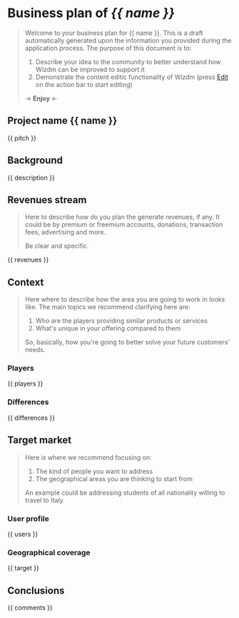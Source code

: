 # **Business plan of _{{ name }}_**

> Welcome to your business plan for {{ name }}. This is a draft automatically generated upon the information you provided during the application process. 
> The purpose of this document is to: 
> 
> 1. Describe your idea to the community to better understand how Wizdm can be improved to support it
> 1. Demonstrate the content editic functionality of Wizdm (press [Edit](edit) on the action bar to start editing)
> 
> -> 
> **Enjoy** 
> <-
 
## **Project name {{ name }}**

{{ pitch }} 

## **Background**

{{ description }} 

## **Revenues stream**

> Here to describe how do you plan the generate revenues, if any. It could be by premium or freemium accounts, donations, transaction fees, advertising and more. 
> 
> Be clear and specific. 
 
{{ revenues }} 
 
## **Context**

> Here where to describe how the area you are going to work in looks like. The main topics we recommend clarifying here are: 
> 
> 1. Who are the players providing similar products or services
> 1. What's unique in your offering compared to them
> 
> So, basically, how you're going to better solve your future customers' needs.

### **Players**

{{ players }} 
 
### **Differences**

{{ differences }} 
 
## **Target market**

> Here is where we recommend focusing on:
> 
> 1. The kind of people you want to address
> 1. The geographical areas you are thinking to start from
> 
> An example could be addressing students of all nationality willing to travel to Italy. 
 
### **User profile**

{{ users }} 
 
### **Geographical coverage**

{{ target }} 
 
## **Conclusions**

{{ comments }} 